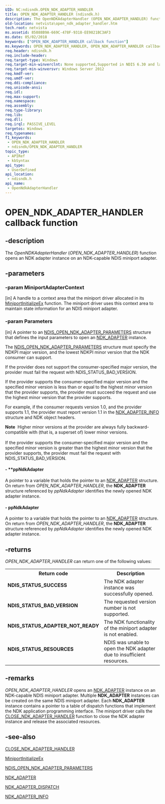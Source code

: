 ```yaml
---
UID: NC:ndisndk.OPEN_NDK_ADAPTER_HANDLER
title: OPEN_NDK_ADAPTER_HANDLER (ndisndk.h)
description: The OpenNDKAdapterHandler (OPEN_NDK_ADAPTER_HANDLER) function opens an NDK adapter instance on an NDK-capable NDIS miniport adapter.
old-location: netvista\open_ndk_adapter_handler.htm
tech.root: netvista
ms.assetid: 85888B9A-669C-478F-9318-EE9821BC3AF3
ms.date: 05/02/2018
keywords: ["OPEN_NDK_ADAPTER_HANDLER callback function"]
ms.keywords: OPEN_NDK_ADAPTER_HANDLER, OPEN_NDK_ADAPTER_HANDLER callback, OpenNdkAdapterHandler, OpenNdkAdapterHandler callback function [Network Drivers Starting with Windows Vista], ndisndk/OpenNdkAdapterHandler, netvista.open_ndk_adapter_handler
req.header: ndisndk.h
req.include-header: 
req.target-type: Windows
req.target-min-winverclnt: None supported,Supported in NDIS 6.30 and later.
req.target-min-winversvr: Windows Server 2012
req.kmdf-ver: 
req.umdf-ver: 
req.ddi-compliance: 
req.unicode-ansi: 
req.idl: 
req.max-support: 
req.namespace: 
req.assembly: 
req.type-library: 
req.lib: 
req.dll: 
req.irql: PASSIVE_LEVEL
targetos: Windows
req.typenames: 
f1_keywords:
 - OPEN_NDK_ADAPTER_HANDLER
 - ndisndk/OPEN_NDK_ADAPTER_HANDLER
topic_type:
 - APIRef
 - kbSyntax
api_type:
 - UserDefined
api_location:
 - ndisndk.h
api_name:
 - OpenNdkAdapterHandler
---
```


# OPEN_NDK_ADAPTER_HANDLER callback function


## -description

The <i>OpenNDKAdapterHandler</i> (<i>OPEN_NDK_ADAPTER_HANDLER</i>) function opens an NDK adapter instance on an NDK-capable NDIS miniport adapter.

## -parameters

### -param MiniportAdapterContext 

[in]
A handle to a context area that the miniport driver allocated in its <a href="https://docs.microsoft.com/windows-hardware/drivers/ddi/ndis/nc-ndis-miniport_initialize">MiniportInitializeEx</a> function. The miniport driver uses this context area to maintain state information for an NDIS miniport adapter.

### -param Parameters 

[in]
A pointer to an <a href="https://docs.microsoft.com/windows-hardware/drivers/ddi/ndisndk/ns-ndisndk-_ndis_open_ndk_adapter_parameters">NDIS_OPEN_NDK_ADAPTER_PARAMETERS</a> structure that defines the input parameters to open an <a href="https://docs.microsoft.com/windows-hardware/drivers/ddi/ndkpi/ns-ndkpi-_ndk_adapter">NDK_ADAPTER</a> instance.

The  <a href="https://docs.microsoft.com/windows-hardware/drivers/ddi/ndisndk/ns-ndisndk-_ndis_open_ndk_adapter_parameters">NDIS_OPEN_NDK_ADAPTER_PARAMETERS</a> structure must specify the  NDKPI major version, and the lowest NDKPI minor version that the NDK consumer can support. 


If the provider does not support the consumer-specified major version, the provider must fail the request with  NDIS_STATUS_BAD_VERSION. 

If the provider supports the consumer-specified major version and the specified minor version is less than or equal to the highest minor version that the provider supports, the provider must succeed the request and use the highest minor version that     the provider supports.

 For example, if the consumer requests version 1.0, and the provider supports 1.1, the provider must report version  1.1  in the <a href="https://docs.microsoft.com/windows/win32/api/ndkinfo/ns-ndkinfo-ndk_adapter_info">NDK_ADAPTER_INFO</a> structure and  NDK object headers. 

<div class="alert"><b>Note</b>  Higher minor versions at the provider are always fully backward-compatible with (that is, a superset of) lower minor versions. </div>
<div> </div>
If the provider supports the consumer-specified major version and the specified minor version is greater than the highest minor version that the provider supports, the provider must fail the request with NDIS_STATUS_BAD_VERSION.


#### - **ppNdkAdapter

A pointer to a variable that holds the pointer to an <a href="https://docs.microsoft.com/windows-hardware/drivers/ddi/ndkpi/ns-ndkpi-_ndk_adapter">NDK_ADAPTER</a> structure. On return from  <i>OPEN_NDK_ADAPTER_HANDLER</i>, the <b>NDK_ADAPTER</b> structure referenced by  <i>ppNdkAdapter</i> identifies the newly opened NDK adapter instance. 


#### - ppNdkAdapter

A pointer to a variable that holds the pointer to an <a href="https://docs.microsoft.com/windows-hardware/drivers/ddi/ndkpi/ns-ndkpi-_ndk_adapter">NDK_ADAPTER</a> structure. On return from  <i>OPEN_NDK_ADAPTER_HANDLER</i>, the <b>NDK_ADAPTER</b> structure referenced by  <i>ppNdkAdapter</i> identifies the newly opened NDK adapter instance.

## -returns

<i>OPEN_NDK_ADAPTER_HANDLER</i> can return one of the following values:

<table>
<tr>
<th>Return code</th>
<th>Description</th>
</tr>
<tr>
<td width="40%">
<dl>
<dt><b>NDIS_STATUS_SUCCESS</b></dt>
</dl>
</td>
<td width="60%">
The NDK adapter instance was successfully opened.

</td>
</tr>
<tr>
<td width="40%">
<dl>
<dt><b>NDIS_STATUS_BAD_VERSION</b></dt>
</dl>
</td>
<td width="60%">
The requested version number is not supported.

</td>
</tr>
<tr>
<td width="40%">
<dl>
<dt><b>NDIS_STATUS_ADAPTER_NOT_READY</b></dt>
</dl>
</td>
<td width="60%">
The NDK functionality of the miniport adapter is not enabled.

</td>
</tr>
<tr>
<td width="40%">
<dl>
<dt><b>NDIS_STATUS_RESOURCES</b></dt>
</dl>
</td>
<td width="60%">
NDIS was unable to open the NDK adapter due to insufficient resources.

</td>
</tr>
</table>

## -remarks

<i>OPEN_NDK_ADAPTER_HANDLER</i> opens an <a href="https://docs.microsoft.com/windows-hardware/drivers/ddi/ndkpi/ns-ndkpi-_ndk_adapter">NDK_ADAPTER</a> instance on an NDK-capable NDIS miniport adapter.
Multiple <b>NDK_ADAPTER</b> instances can be created on the same NDIS miniport adapter. Each <b>NDK_ADAPTER</b> instance contains a pointer to a table of dispatch  functions that implement the NDK application programming interface.
The miniport driver calls the <a href="https://docs.microsoft.com/windows-hardware/drivers/ddi/ndisndk/nc-ndisndk-close_ndk_adapter_handler">CLOSE_NDK_ADAPTER_HANDLER</a> function to close the  NDK adapter instance and release the associated resources.

## -see-also

<a href="https://docs.microsoft.com/windows-hardware/drivers/ddi/ndisndk/nc-ndisndk-close_ndk_adapter_handler">CLOSE_NDK_ADAPTER_HANDLER</a>



<a href="https://docs.microsoft.com/windows-hardware/drivers/ddi/ndis/nc-ndis-miniport_initialize">MiniportInitializeEx</a>



<a href="https://docs.microsoft.com/windows-hardware/drivers/ddi/ndisndk/ns-ndisndk-_ndis_open_ndk_adapter_parameters">NDIS_OPEN_NDK_ADAPTER_PARAMETERS</a>



<a href="https://docs.microsoft.com/windows-hardware/drivers/ddi/ndkpi/ns-ndkpi-_ndk_adapter">NDK_ADAPTER</a>



<a href="https://docs.microsoft.com/windows-hardware/drivers/ddi/ndkpi/ns-ndkpi-_ndk_adapter_dispatch">NDK_ADAPTER_DISPATCH</a>



<a href="https://docs.microsoft.com/windows/win32/api/ndkinfo/ns-ndkinfo-ndk_adapter_info">NDK_ADAPTER_INFO</a>

